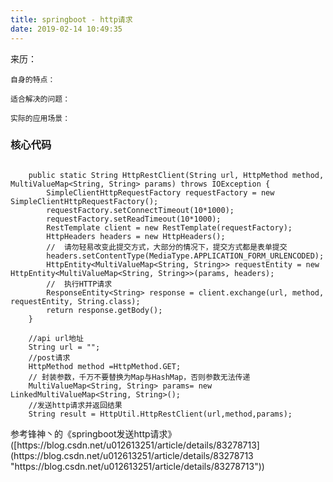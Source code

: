 ```yaml
---
title: springboot - http请求
date: 2019-02-14 10:49:35
---
```

<div class="tip">
	来历：
				
	自身的特点：
		
	适合解决的问题：
		
	实际的应用场景：
		
</div>

### 核心代码 ###

```

	public static String HttpRestClient(String url, HttpMethod method, MultiValueMap<String, String> params) throws IOException {
        SimpleClientHttpRequestFactory requestFactory = new SimpleClientHttpRequestFactory();
        requestFactory.setConnectTimeout(10*1000);
        requestFactory.setReadTimeout(10*1000);
        RestTemplate client = new RestTemplate(requestFactory);
        HttpHeaders headers = new HttpHeaders();
        //  请勿轻易改变此提交方式，大部分的情况下，提交方式都是表单提交
        headers.setContentType(MediaType.APPLICATION_FORM_URLENCODED);
        HttpEntity<MultiValueMap<String, String>> requestEntity = new HttpEntity<MultiValueMap<String, String>>(params, headers);
        //  执行HTTP请求
        ResponseEntity<String> response = client.exchange(url, method, requestEntity, String.class);
        return response.getBody();
	}

	//api url地址
	String url = "";
	//post请求
	HttpMethod method =HttpMethod.GET;
	// 封装参数，千万不要替换为Map与HashMap，否则参数无法传递
	MultiValueMap<String, String> params= new LinkedMultiValueMap<String, String>();
	//发送http请求并返回结果
	String result = HttpUtil.HttpRestClient(url,method,params);

```

<div class="tip">
	参考锋神丶的《springboot发送http请求》([https://blog.csdn.net/u012613251/article/details/83278713](https://blog.csdn.net/u012613251/article/details/83278713 "https://blog.csdn.net/u012613251/article/details/83278713"))
</div>